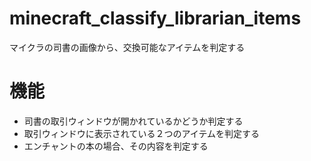# minecraft_classify_librarian_items
マイクラの司書の画像から、交換可能なアイテムを判定する

# 機能
- 司書の取引ウィンドウが開かれているかどうか判定する
- 取引ウィンドウに表示されている２つのアイテムを判定する
- エンチャントの本の場合、その内容を判定する
